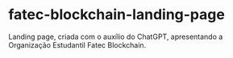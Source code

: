 # fatec-blockchain-landing-page
Landing page, criada com o auxílio do ChatGPT, apresentando a Organização Estudantil Fatec Blockchain.
